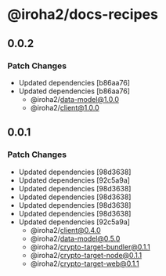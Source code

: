 # @iroha2/docs-recipes

## 0.0.2

### Patch Changes

-   Updated dependencies [b86aa76]
-   Updated dependencies [b86aa76]
    -   @iroha2/data-model@1.0.0
    -   @iroha2/client@1.0.0

## 0.0.1

### Patch Changes

-   Updated dependencies [98d3638]
-   Updated dependencies [92c5a9a]
-   Updated dependencies [98d3638]
-   Updated dependencies [98d3638]
-   Updated dependencies [98d3638]
-   Updated dependencies [98d3638]
-   Updated dependencies [92c5a9a]
    -   @iroha2/client@0.4.0
    -   @iroha2/data-model@0.5.0
    -   @iroha2/crypto-target-bundler@0.1.1
    -   @iroha2/crypto-target-node@0.1.1
    -   @iroha2/crypto-target-web@0.1.1
